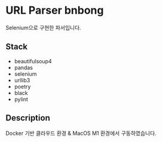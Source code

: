 # URL Parser bnbong

Selenium으로 구현한 파서입니다.

## Stack
- beautifulsoup4
- pandas
- selenium
- urllib3
- poetry
- black
- pylint

## Description

Docker 기반 클라우드 환경 & MacOS M1 환경에서 구동하였습니다.